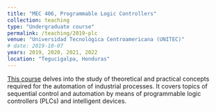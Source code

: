 ```yaml
---
title: "MEC 406, Programmable Logic Controllers"
collection: teaching
type: "Undergraduate course"
permalink: /teaching/2019-plc
venue: "Universidad Tecnológica Centroamericana (UNITEC)"
# date: 2019-10-07 
years: 2019, 2020, 2021, 2022
location: "Tegucigalpa, Honduras"
---
```


[This course](https://www.unitec.edu/estudios/pregrado/mecatronica) delves into the study of theoretical and practical concepts required for the automation of industrial processes. It covers topics of sequential control and automation by means of programmable logic controllers (PLCs) and intelligent devices.


